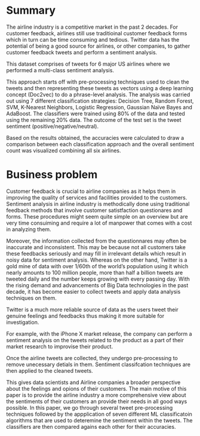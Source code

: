 # Summary

The airline industry is a competitive market in the past 2 decades. For customer feedback, airlines still use traditioinal customer feedback forms which in turn can be time consuming and tedious. Twitter data has the potential of being a good source for airlines, or other companies, to gather customer feedback tweets and perform a sentiment analysis. 

This dataset comprises of tweets for 6 major US airlines where we performed a multi-class sentiment analysis. 

This approach starts off with pre-processing techniques used to clean the tweets and then representing these tweets as vectors using a deep learning concept (Doc2vec) to do a phrase-level analysis. The analysis was carried out using 7 different classification strategies: Decision Tree, Random Forest, SVM, K-Nearest Neighbors, Logistic Regression, Gaussian Naïve Bayes and AdaBoost. The classifiers were trained using 80% of the data and tested using the remaining 20% data. The outcome of the test set is the tweet sentiment (positive/negative/neutral).

Based  on the results obtained, the accuracies were calculated to draw a comparison between each classification approach and the overall sentiment count was visualized combining all six airlines.

# Business problem 

Customer feedback is crucial to airline companies as it helps them in improving the quality of services and facilities provided to the customers. Sentiment analysis in airline industry is methodically done using traditional feedback methods that involve customer satistfaction questionares and forms. These procedures might seem quite simple on an overview but are very time consuiming and require a lot of manpower that comes with a cost in analyzing them. 

Moreover, the information collected from the questionnares may often be inaccurate and inconsistent.
This may be because not all customers take these feedbacks seriously and may fill in irrelevant details which result in noisy data for sentiment analysis. Whereas on the other hand, Twitter is a gold mine of data with over 1/60th of the world’s population using it which nearly amounts to 100 million people, more than half a billion tweets are tweeted daily and the number keeps growing with every passing day. With the rising demand and advancements of Big Data technologies in the past decade, it has become easier to collect tweets and apply data analysis techniques on them. 

Twitter is a much more reliable source of data as the users tweet their genuine feelings and feedbacks thus making it more suitable for investigation. 

For example, with the iPhone X market release, the company can perform a sentiment analysis on the tweets related to the product as a part of their market research to improvise their product. 

Once the airline tweets are collected, they undergo pre-processing to remove unecessary detials in them. Sentiment classifcation techniques are then applied to the cleaned tweets.

This gives data scientists and Airline companies a broader perspective about the feelings and opions of their customers. The main motive of this paper is to provide the airline industry a more comprehensive view about the sentiments of their customers an provide their needs in all good ways possible. In this paper, we go through several tweet pre-processing techniques followed by the appplication of seven different ML classificatoin algorithms that are used to deteremine the sentiment within the tweets. The classifiers are then compared agains each other for their accuracies. 
